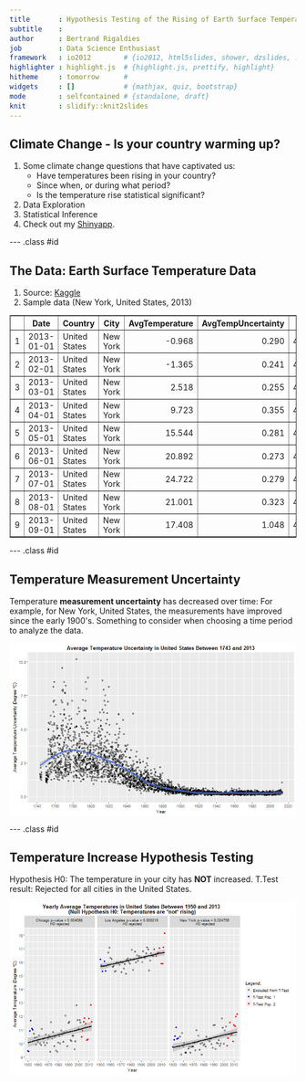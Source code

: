 ```yaml
---
title       : Hypothesis Testing of the Rising of Earth Surface Temperature
subtitle    : 
author      : Bertrand Rigaldies
job         : Data Science Enthusiast
framework   : io2012        # {io2012, html5slides, shower, dzslides, ...}
highlighter : highlight.js  # {highlight.js, prettify, highlight}
hitheme     : tomorrow      # 
widgets     : []            # {mathjax, quiz, bootstrap}
mode        : selfcontained # {standalone, draft}
knit        : slidify::knit2slides
---
```




## Climate Change - Is your country warming up?

1. Some climate change questions that have captivated us:
    + Have temperatures been rising in your country?
    + Since when, or during what period?
    + Is the temperature rise statistical significant?
1. Data Exploration
1. Statistical Inference
1. Check out my [Shinyapp](https://brigaldies.shinyapps.io/ClimateChange/).

--- .class #id 

## The Data: Earth Surface Temperature Data





1. Source: [Kaggle](https://www.kaggle.com/berkeleyearth/climate-change-earth-surface-temperature-data)
2. Sample data (New York, United States, 2013)

<!-- html table generated in R 3.1.3 by xtable 1.8-2 package -->
<!-- Fri May 27 11:52:22 2016 -->
<table border=1>
<tr> <th>  </th> <th> Date </th> <th> Country </th> <th> City </th> <th> AvgTemperature </th> <th> AvgTempUncertainty </th> <th> Lat </th> <th> Long </th>  </tr>
  <tr> <td align="right"> 1 </td> <td> 2013-01-01 </td> <td> United States </td> <td> New York </td> <td align="right"> -0.968 </td> <td align="right"> 0.290 </td> <td align="right"> 40.99N </td> <td align="right"> 74.56W </td> </tr>
  <tr> <td align="right"> 2 </td> <td> 2013-02-01 </td> <td> United States </td> <td> New York </td> <td align="right"> -1.365 </td> <td align="right"> 0.241 </td> <td align="right"> 40.99N </td> <td align="right"> 74.56W </td> </tr>
  <tr> <td align="right"> 3 </td> <td> 2013-03-01 </td> <td> United States </td> <td> New York </td> <td align="right"> 2.518 </td> <td align="right"> 0.255 </td> <td align="right"> 40.99N </td> <td align="right"> 74.56W </td> </tr>
  <tr> <td align="right"> 4 </td> <td> 2013-04-01 </td> <td> United States </td> <td> New York </td> <td align="right"> 9.723 </td> <td align="right"> 0.355 </td> <td align="right"> 40.99N </td> <td align="right"> 74.56W </td> </tr>
  <tr> <td align="right"> 5 </td> <td> 2013-05-01 </td> <td> United States </td> <td> New York </td> <td align="right"> 15.544 </td> <td align="right"> 0.281 </td> <td align="right"> 40.99N </td> <td align="right"> 74.56W </td> </tr>
  <tr> <td align="right"> 6 </td> <td> 2013-06-01 </td> <td> United States </td> <td> New York </td> <td align="right"> 20.892 </td> <td align="right"> 0.273 </td> <td align="right"> 40.99N </td> <td align="right"> 74.56W </td> </tr>
  <tr> <td align="right"> 7 </td> <td> 2013-07-01 </td> <td> United States </td> <td> New York </td> <td align="right"> 24.722 </td> <td align="right"> 0.279 </td> <td align="right"> 40.99N </td> <td align="right"> 74.56W </td> </tr>
  <tr> <td align="right"> 8 </td> <td> 2013-08-01 </td> <td> United States </td> <td> New York </td> <td align="right"> 21.001 </td> <td align="right"> 0.323 </td> <td align="right"> 40.99N </td> <td align="right"> 74.56W </td> </tr>
  <tr> <td align="right"> 9 </td> <td> 2013-09-01 </td> <td> United States </td> <td> New York </td> <td align="right"> 17.408 </td> <td align="right"> 1.048 </td> <td align="right"> 40.99N </td> <td align="right"> 74.56W </td> </tr>
   </table>

--- .class #id 

## Temperature Measurement Uncertainty

Temperature **measurement uncertainty** has decreased over time: For example, for New York, United States, the measurements have improved since the early 1900's. Something to consider when choosing a time period to analyze the data.

<img src="assets/fig/temperature-uncertainty-1.png" title="plot of chunk temperature-uncertainty" alt="plot of chunk temperature-uncertainty" style="display: block; margin: auto;" />

--- .class #id 

## Temperature Increase Hypothesis Testing

Hypothesis H0: The temperature in your city has **NOT** increased.
T.Test result: Rejected for all cities in the United States.

<img src="assets/fig/temperature-trend-and-ho-test-1.png" title="plot of chunk temperature-trend-and-ho-test" alt="plot of chunk temperature-trend-and-ho-test" style="display: block; margin: auto;" />
